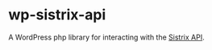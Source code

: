 # wp-sistrix-api
A WordPress php library for interacting with the [Sistrix API](https://www.sistrix.com/api/).
